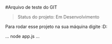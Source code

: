 #Arquivo de teste do GIT
> Status do projeto: Em Desenvolvimento

Para rodar esse projeto na sua máquina digite :D:

...
node app.js
...
